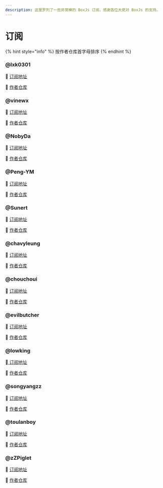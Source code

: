 ```yaml
---
description: 这里罗列了一些非常棒的 BoxJs 订阅，感谢各位大佬对 BoxJs 的支持。
---
```


# 订阅

{% hint style="info" %}
按作者仓库首字母排序
{% endhint %}

### @lxk0301

📝 [订阅地址](https://gitee.com/lxk0301/scripts/raw/master/lxk0301.boxjs.json)

📒 [作者仓库](https://gitee.com/lxk0301/)

### @vinewx

📝 [订阅地址](https://ooxx.be/js/box.json)

📒 [作者仓库](https://ooxx.be/js)

### @NobyDa

📝 [订阅地址](https://raw.githubusercontent.com/NobyDa/Script/master/NobyDa_BoxJs.json)

📒 [作者仓库](https://github.com/NobyDa)

### @Peng-YM

📝 [订阅地址](https://raw.githubusercontent.com/Peng-YM/QuanX/master/Tasks/box.js.json)

📒 [作者仓库](https://github.com/Peng-YM)

### @Sunert

📝 [订阅地址](https://raw.githubusercontent.com/Sunert/Scripts/master/Task/sunert.boxjs.json)

📒 [作者仓库](https://github.com/Sunert)

### @chavyleung

📝 [订阅地址](https://raw.githubusercontent.com/chavyleung/scripts/master/box/chavy.boxjs.json)

📒 [作者仓库](https://github.com/chavyleung)

### @chouchoui

📝 [订阅地址](https://raw.githubusercontent.com/chouchoui/QuanX/master/vei.boxjs.json)

📒 [作者仓库](https://github.com/chouchoui)

### @evilbutcher

📝 [订阅地址](https://raw.githubusercontent.com/evilbutcher/Quantumult_X/master/evilbutcher.boxjs.json)

📒 [作者仓库](https://github.com/evilbutcher)

### @lowking

📝[ 订阅地址](https://raw.githubusercontent.com/lowking/Scripts/master/lowking.boxjs.json)

📒 [作者仓库](https://github.com/lowking)

### @songyangzz

📝 [订阅地址](https://raw.githubusercontent.com/songyangzz/QuantumultX/master/syzzzf.box.json)

📒 [作者仓库](https://github.com/songyangzz)

### @toulanboy

📝 [订阅地址](https://raw.githubusercontent.com/toulanboy/scripts/master/toulanboy.boxjs.json)

📒 [作者仓库](https://github.com/toulanboy)

### @zZPiglet

📝 [订阅地址](https://raw.githubusercontent.com/zZPiglet/Task/master/zZPiglet.boxjs.json)

📒 [作者仓库](https://github.com/zZPiglet)



